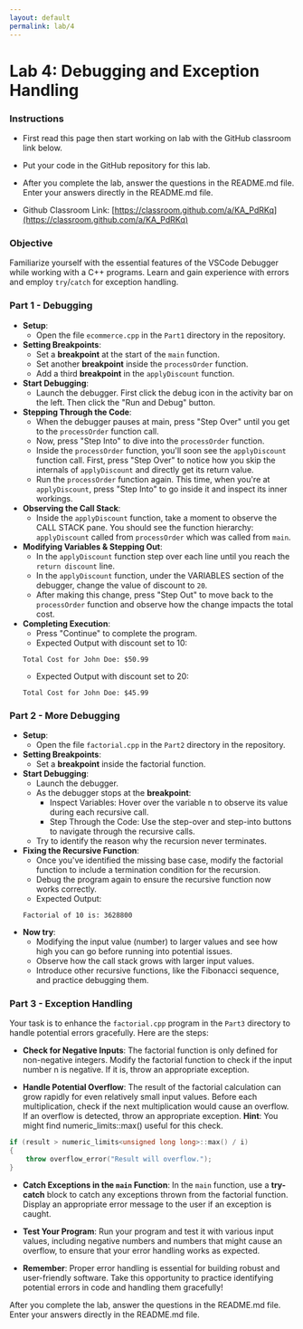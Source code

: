 ```yaml
---
layout: default
permalink: lab/4
---
```


# Lab 4: Debugging and Exception Handling

### Instructions
* First read this page then start working on lab with the GitHub classroom link below.

* Put your code in the GitHub repository for this lab.

* After you complete the lab, answer the questions in the README.md file. Enter your answers directly in the README.md file.

* Github Classroom Link: [https://classroom.github.com/a/KA_PdRKq](https://classroom.github.com/a/KA_PdRKq)


### Objective
Familiarize yourself with the essential features of the VSCode Debugger while working with a C++ programs. Learn and gain experience with errors and employ `try`/`catch` for exception handling.

### Part 1 - Debugging 
* __Setup__:
    - Open the file `ecommerce.cpp` in the `Part1` directory in the repository.
* __Setting Breakpoints__:
    - Set a __breakpoint__ at the start of the `main` function.
    - Set another __breakpoint__ inside the `processOrder` function.
    - Add a third __breakpoint__ in the `applyDiscount` function.
* __Start Debugging__: 
    - Launch the debugger. First click the debug icon in the activity bar on the left. Then click the "Run and Debug" button. 
* __Stepping Through the Code__:
    - When the debugger pauses at main, press "Step Over" until you get to the `processOrder` function call.
    - Now, press "Step Into" to dive into the `processOrder` function.
    - Inside the `processOrder` function, you'll soon see the `applyDiscount` function call. First, press "Step Over" to notice how you skip the internals of `applyDiscount` and directly get its return value.
    - Run the `processOrder` function again. This time, when you're at `applyDiscount`, press "Step Into" to go inside it and inspect its inner workings.
* __Observing the Call Stack__:
    - Inside the `applyDiscount` function, take a moment to observe the CALL STACK pane. You should see the function hierarchy: `applyDiscount` called from `processOrder` which was called from `main`.
* __Modifying Variables & Stepping Out__:
    - In the `applyDiscount` function step over each line until you reach the `return discount` line.
    - In the `applyDiscount` function, under the VARIABLES section of the debugger, change the value of discount to `20`.
    - After making this change, press "Step Out" to move back to the `processOrder` function and observe how the change impacts the total cost.
* __Completing Execution__:
    - Press "Continue" to complete the program.
    - Expected Output with discount set to 10:
    ```
    Total Cost for John Doe: $50.99
    ```
    - Expected Output with discount set to 20:
    ```
    Total Cost for John Doe: $45.99
    ```

### Part 2 - More Debugging

* __Setup__:
    - Open the file `factorial.cpp` in the `Part2` directory in the repository.
* __Setting Breakpoints__: 
    - Set a __breakpoint__ inside the factorial function.
* __Start Debugging__: 
    - Launch the debugger.
    - As the debugger stops at the __breakpoint__:
        * Inspect Variables: Hover over the variable n to observe its value during each recursive call.
        * Step Through the Code: Use the step-over and step-into buttons to navigate through the recursive calls.
    - Try to identify the reason why the recursion never terminates.
* __Fixing the Recursive Function__:
    - Once you've identified the missing base case, modify the factorial function to include a termination condition for the recursion.
    - Debug the program again to ensure the recursive function now works correctly.
    - Expected Output:
    ```
    Factorial of 10 is: 3628800
    ```
* __Now try__: 
    - Modifying the input value (number) to larger values and see how high you can go before running into potential issues. 
    - Observe how the call stack grows with larger input values.
    - Introduce other recursive functions, like the Fibonacci sequence, and practice debugging them.

 
### Part 3 - Exception Handling 

Your task is to enhance the `factorial.cpp` program in the `Part3` directory to handle potential errors gracefully. Here are the steps:

* __Check for Negative Inputs__: The factorial function is only defined for non-negative integers. Modify the factorial function to check if the input number n is negative. If it is, throw an appropriate exception.

* __Handle Potential Overflow__: The result of the factorial calculation can grow rapidly for even relatively small input values. Before each multiplication, check if the next multiplication would cause an overflow. If an overflow is detected, throw an appropriate exception. __Hint__: You might find numeric_limits<unsigned long long>::max() useful for this check.

```c++
if (result > numeric_limits<unsigned long long>::max() / i) 
{
    throw overflow_error("Result will overflow.");
}
```

* __Catch Exceptions in the `main` Function__: In the `main` function, use a __try-catch__ block to catch any exceptions thrown from the factorial function. Display an appropriate error message to the user if an exception is caught.

* __Test Your Program__: Run your program and test it with various input values, including negative numbers and numbers that might cause an overflow, to ensure that your error handling works as expected.

* __Remember__: Proper error handling is essential for building robust and user-friendly software. Take this opportunity to practice identifying potential errors in code and handling them gracefully!


<div class="requirement">
After you complete the lab, answer the questions in the README.md file. Enter your answers directly in the README.md file.
</div>



